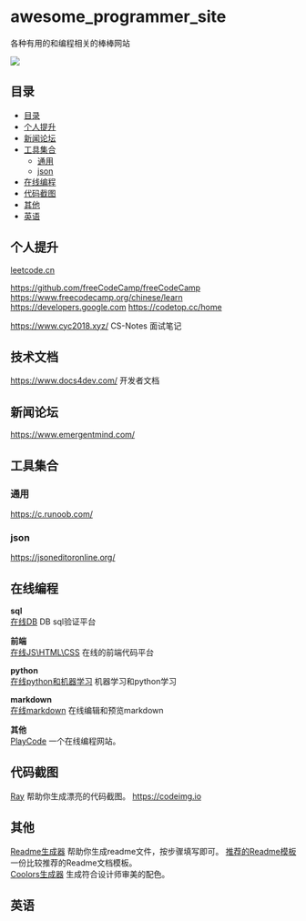 # awesome_programmer_site
各种有用的和编程相关的棒棒网站


[![](https://img.shields.io/badge/zhihu-@yolen-blue.svg?style=flat)](https://www.zhihu.com/people/ba-mo-jue)

## 目录

- [目录](#目录)
- [个人提升](#个人提升)
- [新闻论坛](#新闻论坛)
- [工具集合](#工具集合)
	- [通用](#通用)
  - [json](#json)
- [在线编程](#在线编程)
- [代码截图](#代码截图)
- [其他](#其他)
- [英语](#英语)


## 个人提升
[leetcode.cn](https://leetcode.cn/)

https://github.com/freeCodeCamp/freeCodeCamp
https://www.freecodecamp.org/chinese/learn
https://developers.google.com
https://codetop.cc/home

https://www.cyc2018.xyz/ CS-Notes 面试笔记


## 技术文档

https://www.docs4dev.com/  开发者文档


## 新闻论坛
https://www.emergentmind.com/



## 工具集合

### 通用
https://c.runoob.com/  

### json
https://jsoneditoronline.org/  

## 在线编程
**sql**  
[在线DB](https://www.db-fiddle.com/) DB sql验证平台  

**前端**  
[在线JS\HTML\CSS](https://jsrun.net) 在线的前端代码平台  

**python**  
[在线python和机器学习](https://colab.research.google.com) 机器学习和python学习  


**markdown**  
[在线markdown](https://stackedit.io/app#)  在线编辑和预览markdown

**其他**  
[PlayCode](https://playcode.io/) 一个在线编程网站。  




## 代码截图
[Ray](https://ray.so) 帮助你生成漂亮的代码截图。
https://codeimg.io


## 其他
[Readme生成器](https://readme.so) 帮助你生成readme文件，按步骤填写即可。 
[推荐的Readme模板](https://gist.github.com/PurpleBooth/109311bb0361f32d87a2#project-title)一份比较推荐的Readme文档模板。  
[Coolors生成器](https://coolors.co) 生成符合设计师审美的配色。



## 英语



